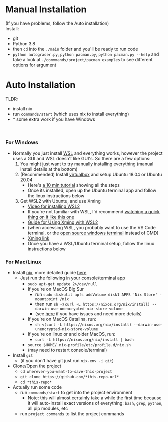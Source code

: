 # Manual Installation

(If you have problems, follow the Auto installation) <br>
Install:
- git
- Python 3.8
- then `cd` into the `./main` folder and you'll be ready to run code
- `python autograder.py`, `python pacman.py`, `python pacman.py --help` and take a look at `./commmands/project/pacman_examples` to see different options for argument

# Auto Installation

TLDR:
- install nix
- run `commands/start` (which uses nix to install everything)
- \* some extra work if you have Windows

<br>

### For Windows

* Normally you just install [WSL](https://youtu.be/av0UQy6g2FA?t=91) and everything works, however the project uses a GUI and WSL doesn't like GUI's. So there are a few options:
    1. You might just want to try manually installing everything (manual install details at the bottom)
    2. (Recommended) Install [virtualbox](https://www.virtualbox.org/wiki/Downloads) and setup Ubuntu 18.04 or Ubuntu 20.04
        - Here's [a 10 min tutorial](https://youtu.be/QbmRXJJKsvs?t=62) showing all the steps
        - Once its installed, open up the Ubuntu terminal app and follow the linux instructions below
    3. Get WSL2 with Ubuntu, and use Xming
        - [Video for installing WSL2](https://www.youtube.com/watch?v=8PSXKU6fHp8)
        - If you're not familiar with WSL, I'd recommend [watching a quick thing on it like this one](https://youtu.be/av0UQy6g2FA?t=91)
        - [Guide for Using Xming with WSL2](https://memotut.com/en/ab0ecee4400f70f3bd09/)
        - (when accessing WSL, you probably want to use the VS Code terminal, or the [open source windows terminal](https://github.com/microsoft/terminal) instead of CMD)
        - [Xming link](https://sourceforge.net/projects/xming/?source=typ_redirect)
        - Once you have a WSL/Ubuntu terminal setup, follow the linux instructions below
        

### For Mac/Linux

* Install [nix](https://nixos.org/guides/install-nix.html), more detailed guide [here](https://nixos.org/manual/nix/stable/#chap-installation)
    * Just run the following in your console/terminal app
        * `sudo apt-get update 2>/dev/null`
        * If you're on MacOS Big Sur
            * run `sudo diskutil apfs addVolume disk1 APFS 'Nix Store' -mountpoint /nix`
            * then run `sh <(curl -L https://nixos.org/nix/install) --darwin-use-unencrypted-nix-store-volume`
            * (see [here](https://duan.ca/2020/12/13/nix-on-macos-11-big-sur/) if you have issues and need more details) 
        * If you're on MacOS Catalina, run:
            * `sh <(curl -L https://nixos.org/nix/install) --darwin-use-unencrypted-nix-store-volume `
        * If you're on linux or and older MacOS, run:
            * `curl -L https://nixos.org/nix/install | bash`
        * `source $HOME/.nix-profile/etc/profile.d/nix.sh`
        * (may need to restart console/terminal)
* Install `git`
    * (if you don't have git just run `nix-env -i git`)
* Clone/Open the project
    * `cd wherever-you-want-to-save-this-project`<br>
    * `git clone https://github.com/*this-repo-url*`
    * `cd *this-repo*`
* Actually run some code
    * run `commands/start` to get into the project environment
        * Note: this will almost certainly take a while the first time because it will auto-install exact versions of everything: `bash`, `grep`, `python`, all pip modules, etc
    * run `project commands` to list the project commands
